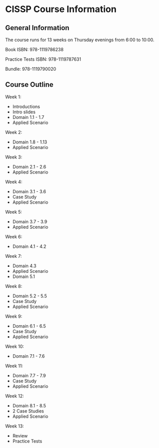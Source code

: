# CISSP Course Information

## General Information

The course runs for 13 weeks on Thursday evenings from 6:00 to 10:00.

Book ISBN: 978-1119786238

Practice Tests ISBN: 978-1119787631

Bundle: 978-1119790020

## Course Outline

Week 1: 
* Introductions
* Intro slides
* Domain 1.1 - 1.7
* Applied Scenario

Week 2: 
* Domain 1.8 - 1.13
* Applied Scenario

Week 3: 
* Domain 2.1 - 2.6
* Applied Scenario

Week 4: 
* Domain 3.1 - 3.6
* Case Study
* Applied Scenario

Week 5: 
* Domain 3.7 - 3.9
* Applied Scenario

Week 6: 
* Domain 4.1 - 4.2

Week 7: 
* Domain 4.3 
* Applied Scenario
* Domain 5.1

Week 8: 
* Domain 5.2 - 5.5
* Case Study
* Applied Scenario

Week 9: 
* Domain 6.1 - 6.5
* Case Study
* Applied Scenario

Week 10: 
* Domain 7.1 - 7.6

Week 11: 
* Domain 7.7 - 7.9
* Case Study
* Applied Scenario

Week 12: 
* Domain 8.1 - 8.5
* 2 Case Studies
* Applied Scenario

Week 13: 
* Review
* Practice Tests

